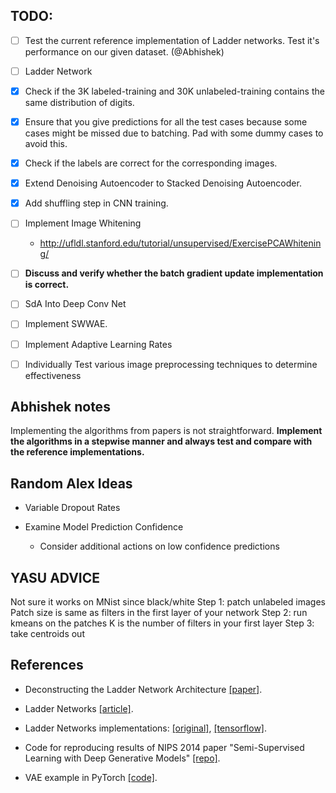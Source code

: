 ## TODO:

- [ ] Test the current reference implementation of Ladder networks. Test it's performance on our given dataset. (@Abhishek)

- [ ] Ladder Network

- [x] Check if the 3K labeled-training and 30K unlabeled-training contains the same distribution of digits.

- [x] Ensure that you give predictions for all the test cases because some cases might be missed due to batching. Pad with some dummy cases to avoid this.

- [X] Check if the labels are correct for the corresponding images.

- [x] Extend Denoising Autoencoder to Stacked Denoising Autoencoder.

- [x] Add shuffling step in CNN training.

- [ ] Implement Image Whitening
    - http://ufldl.stanford.edu/tutorial/unsupervised/ExercisePCAWhitening/
    
- [ ] **Discuss and verify whether the batch gradient update implementation is correct.**

- [ ] SdA Into Deep Conv Net

- [ ] Implement SWWAE.

- [ ] Implement Adaptive Learning Rates

- [ ] Individually Test various image preprocessing techniques to determine effectiveness


## Abhishek notes

Implementing the algorithms from papers is not straightforward. **Implement the algorithms in a stepwise manner and always test and compare with the reference implementations.**

## Random Alex Ideas

- Variable Dropout Rates

- Examine Model Prediction Confidence
    - Consider additional actions on low confidence predictions

## YASU ADVICE
Not sure it works on MNist since black/white
Step 1: patch unlabeled images
Patch size is same as filters in the first layer of your network
Step 2: run kmeans on the patches
K is the number of filters in your first layer
Step 3: take centroids out
    
## References

- Deconstructing the Ladder Network Architecture [[paper]](https://arxiv.org/abs/1511.06430).

- Ladder Networks [[article]](http://rinuboney.github.io/2016/01/19/ladder-network.html).

- Ladder Networks implementations: [[original]](https://github.com/CuriousAI/ladder), [[tensorflow]](https://github.com/rinuboney/ladder).

- Code for reproducing results of NIPS 2014 paper "Semi-Supervised Learning with Deep Generative Models" [[repo]](https://github.com/dpkingma/nips14-ssl).

- VAE example in PyTorch [[code]](https://github.com/pytorch/examples/blob/master/vae/main.py).
